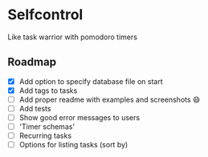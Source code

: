 # Selfcontrol
Like task warrior with pomodoro timers

## Roadmap

- [x] Add option to specify database file on start
- [x] Add tags to tasks
- [ ] Add proper readme with examples and screenshots :smile:
- [ ] Add tests
- [ ] Show good error messages to users
- [ ] 'Timer schemas'
- [ ] Recurring tasks
- [ ] Options for listing tasks (sort by)
